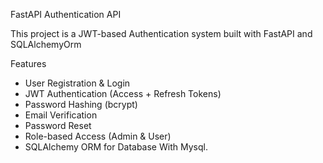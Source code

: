 FastAPI Authentication API 

This project is a JWT-based Authentication system built with FastAPI and SQLAlchemyOrm

Features
- User Registration & Login
- JWT Authentication (Access + Refresh Tokens)
- Password Hashing (bcrypt)
- Email Verification
- Password Reset
- Role-based Access (Admin & User)
- SQLAlchemy ORM for Database With Mysql.



